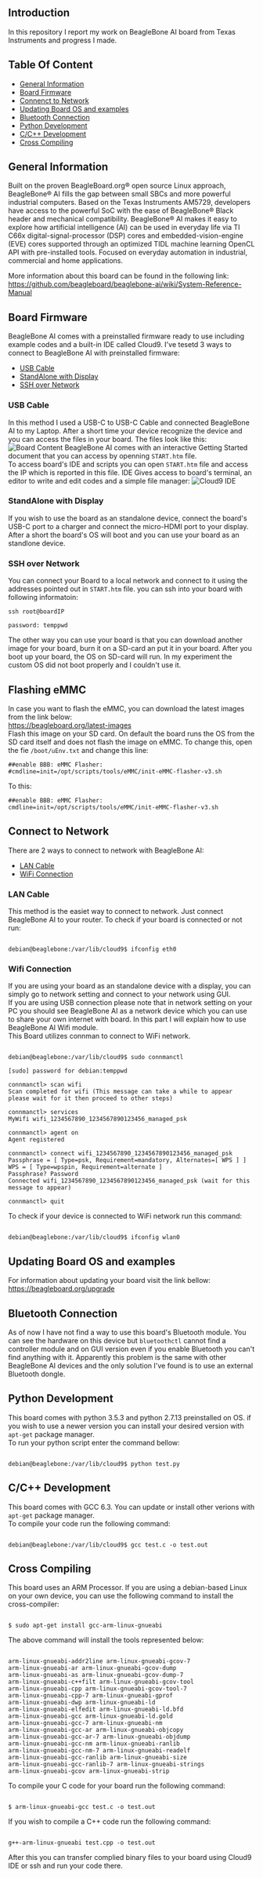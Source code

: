 ## Introduction

In this repository I report my work on BeagleBone AI board from Texas Instruments and progress I made.

<!------------------------------>

## Table Of Content

- [General Information](#general-information)
- [Board Firmware](#board-firmware)
- [Connenct to Network](#connect-to-network)
- [Updating Board OS and examples](#updating-board-os-and-examples)
- [Bluetooth Connection](#bluetooth-connection)
- [Python Development](#python-development)
- [C/C++ Development](#cc-development)
- [Cross Compiling](#cross-compiling)

<!------------------------------->

## General Information

Built on the proven BeagleBoard.org® open source Linux approach, BeagleBone® AI fills the gap between small SBCs and more powerful industrial computers. Based on the Texas Instruments AM5729, developers have access to the powerful SoC with the ease of BeagleBone® Black header and mechanical compatibility. BeagleBone® AI makes it easy to explore how artificial intelligence (AI) can be used in everyday life via TI C66x digital-signal-processor (DSP) cores and embedded-vision-engine (EVE) cores supported through an optimized TIDL machine learning OpenCL API with pre-installed tools. Focused on everyday automation in industrial, commercial and home applications.<br />

More information about this board can be found in the following link:<br />
https://github.com/beagleboard/beaglebone-ai/wiki/System-Reference-Manual

<!------------------------------>

## Board Firmware

BeagleBone AI comes with a preinstalled firmware ready to use including example codes and a built-in IDE called Cloud9. I've tesetd 3 ways to connect to BeagleBone AI with preinstalled firmware:

- [USB Cable](#usb-cable)
- [StandAlone with Display](#standalone-with-display)
- [SSH over Network](#ssh-over-network)

### USB Cable

In this method I used a USB-C to USB-C Cable and connected BeagleBone AI to my Laptop. After a short time your device recognize the device and you can access the files in your board. The files look like this:
![Board Content](./Images/boardContent.jpg)
BeagleBone AI comes with an interactive Getting Started document that you can access by openning `START.htm` file.<br />
To access board's IDE and scripts you can open `START.htm` file and access the IP which is reported in this file. IDE Gives access to board's terminal, an editor to write and edit codes and a simple file manager:
![Cloud9 IDE](./Images/cloud9IDE.jpg)

### StandAlone with Display

If you wish to use the board as an standalone device, connect the board's USB-C port to a charger and connect the micro-HDMI port to your display. After a short the board's OS will boot and you can use your board as an standlone device.

### SSH over Network

You can connect your Board to a local network and connect to it using the addresses pointed out in `START.htm` file. you can ssh into your board with following informatoin:

```
ssh root@boardIP

password: temppwd
```

The other way you can use your board is that you can download another image for your board, burn it on a SD-card an put it in your board. After you boot up your board, the OS on SD-card will run. In my experiment the custom OS did not boot properly and I couldn't use it.

## Flashing eMMC

In case you want to flash the eMMC, you can download the latest images from the link below:</br>
https://beagleboard.org/latest-images</br>
Flash this image on your SD card. On default the board runs the OS from the SD card itself and does not flash the image on eMMC. To change this, open the fie `/boot/uEnv.txt` and change this line:

```
##enable BBB: eMMC Flasher:
#cmdline=init=/opt/scripts/tools/eMMC/init-eMMC-flasher-v3.sh
```

To this:

```
##enable BBB: eMMC Flasher:
cmdline=init=/opt/scripts/tools/eMMC/init-eMMC-flasher-v3.sh
```

## Connect to Network

There are 2 ways to connect to network with BeagleBone AI:

- [LAN Cable](#lan-cable)
- [WiFi Connection](#wifi-connection)

### LAN Cable

This method is the easiet way to connect to network. Just connect BeagleBone AI to your router. To check if your board is connected or not run:

```

debian@beaglebone:/var/lib/cloud9$ ifconfig eth0

```

### Wifi Connection

If you are using your board as an standalone device with a display, you can simply go to network setting and connect to your network using GUI.<br>
If you are using USB connection please note that in network setting on your PC you should see BeagleBone AI as a network device which you can use to share your own internet with board. In this part I will explain how to use BeagleBone AI Wifi module.<br>
This Board utilizes connman to connect to WiFi network.

```

debian@beaglebone:/var/lib/cloud9$ sudo connmanctl

[sudo] password for debian:temppwd

connmanctl> scan wifi
Scan completed for wifi (This message can take a while to appear please wait for it then proceed to other steps)

connmanctl> services
MyWifi wifi_1234567890_1234567890123456_managed_psk

connmanctl> agent on
Agent registered

connmanctl> connect wifi_1234567890_1234567890123456_managed_psk
Passphrase = [ Type=psk, Requirement=mandatory, Alternates=[ WPS ] ]
WPS = [ Type=wpspin, Requirement=alternate ]
Passphrase? Password
Connected wifi_1234567890_1234567890123456_managed_psk (wait for this message to appear)

connmanctl> quit

```

To check if your device is connected to WiFi network run this command:

```

debian@beaglebone:/var/lib/cloud9$ ifconfig wlan0

```

## Updating Board OS and examples

For information about updating your board visit the link bellow:<br>
https://beagleboard.org/upgrade

## Bluetooth Connection

As of now I have not find a way to use this board's Bluetooth module. You can see the hardware on this device but `bluetoothctl` cannot find a controller module and on GUI version even if you enable Bluetooth you can't find anything with it. Apparently this problem is the same with other BeagleBone AI devices and the only solution I've found is to use an external Bluetooth dongle.

## Python Development

This board comes with python 3.5.3 and python 2.7.13 preinstalled on OS. if you wish to use a newer version you can install your desired version with `apt-get` package manager.<br>
To run your python script enter the command bellow:

```

debian@beaglebone:/var/lib/cloud9$ python test.py

```

## C/C++ Development

This board comes with GCC 6.3. You can update or install other verions with `apt-get` package manager.<br>
To compile your code run the following command:

```

debian@beaglebone:/var/lib/cloud9$ gcc test.c -o test.out

```

## Cross Compiling

This board uses an ARM Processor. If you are using a debian-based Linux on your own device, you can use the following command to install the cross-compiler:

```

$ sudo apt-get install gcc-arm-linux-gnueabi

```

The above command will install the tools represented below:

```

arm-linux-gnueabi-addr2line arm-linux-gnueabi-gcov-7
arm-linux-gnueabi-ar arm-linux-gnueabi-gcov-dump
arm-linux-gnueabi-as arm-linux-gnueabi-gcov-dump-7
arm-linux-gnueabi-c++filt arm-linux-gnueabi-gcov-tool
arm-linux-gnueabi-cpp arm-linux-gnueabi-gcov-tool-7
arm-linux-gnueabi-cpp-7 arm-linux-gnueabi-gprof
arm-linux-gnueabi-dwp arm-linux-gnueabi-ld
arm-linux-gnueabi-elfedit arm-linux-gnueabi-ld.bfd
arm-linux-gnueabi-gcc arm-linux-gnueabi-ld.gold
arm-linux-gnueabi-gcc-7 arm-linux-gnueabi-nm
arm-linux-gnueabi-gcc-ar arm-linux-gnueabi-objcopy
arm-linux-gnueabi-gcc-ar-7 arm-linux-gnueabi-objdump
arm-linux-gnueabi-gcc-nm arm-linux-gnueabi-ranlib
arm-linux-gnueabi-gcc-nm-7 arm-linux-gnueabi-readelf
arm-linux-gnueabi-gcc-ranlib arm-linux-gnueabi-size
arm-linux-gnueabi-gcc-ranlib-7 arm-linux-gnueabi-strings
arm-linux-gnueabi-gcov arm-linux-gnueabi-strip

```

To compile your C code for your board run the following command:

```

$ arm-linux-gnueabi-gcc test.c -o test.out

```

If you wish to compile a C++ code run the following command:

```

g++-arm-linux-gnueabi test.cpp -o test.out

```

After this you can transfer complied binary files to your board using Cloud9 IDE or ssh and run your code there.

```

```
